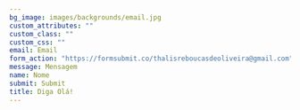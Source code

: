 ```yaml
---
bg_image: images/backgrounds/email.jpg
custom_attributes: ""
custom_class: ""
custom_css: ""
email: Email
form_action: "https://formsubmit.co/thalisreboucasdeoliveira@gmail.com"
message: Mensagem 
name: Nome
submit: Submit
title: Diga Olá!
---
```

